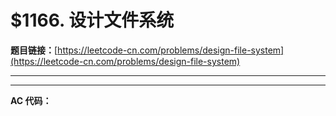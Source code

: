 # $1166. 设计文件系统

**题目链接：**[https://leetcode-cn.com/problems/design-file-system](https://leetcode-cn.com/problems/design-file-system)

---

<Cards card="leetcode_1166_design-file-system"></Cards>

---

**AC 代码：**

```java

```